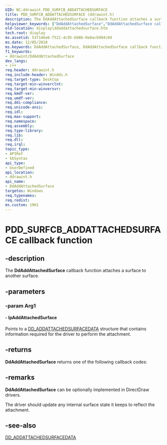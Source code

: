 ```yaml
---
UID: NC:ddrawint.PDD_SURFCB_ADDATTACHEDSURFACE
title: PDD_SURFCB_ADDATTACHEDSURFACE (ddrawint.h)
description: The DdAddAttachedSurface callback function attaches a surface to another surface.
helpviewer_keywords: ["DdAddAttachedSurface","DdAddAttachedSurface callback function [Display Devices]","PDD_SURFCB_ADDATTACHEDSURFACE","PDD_SURFCB_ADDATTACHEDSURFACE callback","ddfncs_b7f5d56d-95b7-4b79-8d20-9ab663582dd2.xml","ddrawint/DdAddAttachedSurface","display.ddaddattachedsurface"]
old-location: display\ddaddattachedsurface.htm
tech.root: display
ms.assetid: 53f146e6-f521-4c95-b98b-0e8acb994c9d
ms.date: 12/05/2018
ms.keywords: DdAddAttachedSurface, DdAddAttachedSurface callback function [Display Devices], PDD_SURFCB_ADDATTACHEDSURFACE, PDD_SURFCB_ADDATTACHEDSURFACE callback, ddfncs_b7f5d56d-95b7-4b79-8d20-9ab663582dd2.xml, ddrawint/DdAddAttachedSurface, display.ddaddattachedsurface
f1_keywords:
- ddrawint/DdAddAttachedSurface
dev_langs:
- c++
req.header: ddrawint.h
req.include-header: Winddi.h
req.target-type: Desktop
req.target-min-winverclnt: 
req.target-min-winversvr: 
req.kmdf-ver: 
req.umdf-ver: 
req.ddi-compliance: 
req.unicode-ansi: 
req.idl: 
req.max-support: 
req.namespace: 
req.assembly: 
req.type-library: 
req.lib: 
req.dll: 
req.irql: 
topic_type:
- APIRef
- kbSyntax
api_type:
- UserDefined
api_location:
- ddrawint.h
api_name:
- DdAddAttachedSurface
targetos: Windows
req.typenames: 
req.redist: 
ms.custom: 19H1
---
```


# PDD_SURFCB_ADDATTACHEDSURFACE callback function


## -description


The <b>DdAddAttachedSurface</b> callback function attaches a surface to another surface. 


## -parameters




### -param Arg1








#### - lpAddAttachedSurface

Points to a <a href="https://docs.microsoft.com/windows/desktop/api/ddrawint/ns-ddrawint-dd_addattachedsurfacedata">DD_ADDATTACHEDSURFACEDATA</a> structure that contains information required for the driver to perform the attachment.


## -returns



<b>DdAddAttachedSurface</b> returns one of the following callback codes:




## -remarks



<b>DdAddAttachedSurface</b> can be optionally implemented in DirectDraw drivers.

The driver should update any internal surface state it keeps to reflect the attachment.




## -see-also




<a href="https://docs.microsoft.com/windows/desktop/api/ddrawint/ns-ddrawint-dd_addattachedsurfacedata">DD_ADDATTACHEDSURFACEDATA</a>
 

 

